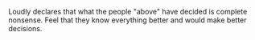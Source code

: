 Loudly declares that what the people "above" have decided is complete nonsense. 
Feel that they know everything better and would make better decisions.
